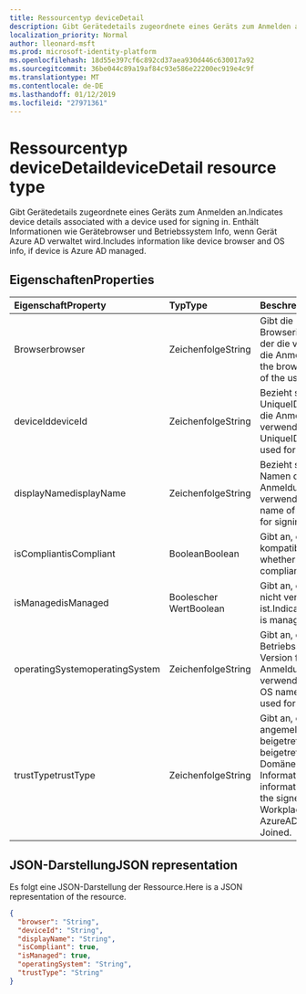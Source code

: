 ```yaml
---
title: Ressourcentyp deviceDetail
description: Gibt Gerätedetails zugeordnete eines Geräts zum Anmelden an. Enthält Informationen wie Gerätebrowser und Betriebssystem Info, wenn Gerät Azure AD verwaltet wird.
localization_priority: Normal
author: lleonard-msft
ms.prod: microsoft-identity-platform
ms.openlocfilehash: 18d55e397cf6c892cd37aea930d446c630017a92
ms.sourcegitcommit: 36be044c89a19af84c93e586e22200ec919e4c9f
ms.translationtype: MT
ms.contentlocale: de-DE
ms.lasthandoff: 01/12/2019
ms.locfileid: "27971361"
---
```

# <a name="devicedetail-resource-type"></a><span data-ttu-id="8acca-104">Ressourcentyp deviceDetail</span><span class="sxs-lookup"><span data-stu-id="8acca-104">deviceDetail resource type</span></span>
<span data-ttu-id="8acca-105">Gibt Gerätedetails zugeordnete eines Geräts zum Anmelden an.</span><span class="sxs-lookup"><span data-stu-id="8acca-105">Indicates device details associated with a device used for signing in.</span></span> <span data-ttu-id="8acca-106">Enthält Informationen wie Gerätebrowser und Betriebssystem Info, wenn Gerät Azure AD verwaltet wird.</span><span class="sxs-lookup"><span data-stu-id="8acca-106">Includes information like device browser and  OS info, if device is Azure AD managed.</span></span>



## <a name="properties"></a><span data-ttu-id="8acca-107">Eigenschaften</span><span class="sxs-lookup"><span data-stu-id="8acca-107">Properties</span></span>
| <span data-ttu-id="8acca-108">Eigenschaft</span><span class="sxs-lookup"><span data-stu-id="8acca-108">Property</span></span>     | <span data-ttu-id="8acca-109">Typ</span><span class="sxs-lookup"><span data-stu-id="8acca-109">Type</span></span>   |<span data-ttu-id="8acca-110">Beschreibung</span><span class="sxs-lookup"><span data-stu-id="8acca-110">Description</span></span>|
|:---------------|:--------|:----------|
|<span data-ttu-id="8acca-111">Browser</span><span class="sxs-lookup"><span data-stu-id="8acca-111">browser</span></span>|<span data-ttu-id="8acca-112">Zeichenfolge</span><span class="sxs-lookup"><span data-stu-id="8acca-112">String</span></span>|<span data-ttu-id="8acca-113">Gibt die Browserinformationen an der die verwendeten für die Anmeldung.</span><span class="sxs-lookup"><span data-stu-id="8acca-113">Indicates the browser information of the used for signing-in.</span></span>|
|<span data-ttu-id="8acca-114">deviceId</span><span class="sxs-lookup"><span data-stu-id="8acca-114">deviceId</span></span>|<span data-ttu-id="8acca-115">Zeichenfolge</span><span class="sxs-lookup"><span data-stu-id="8acca-115">String</span></span>|<span data-ttu-id="8acca-116">Bezieht sich auf die UniqueID des Geräts für die Anmeldung verwendet.</span><span class="sxs-lookup"><span data-stu-id="8acca-116">Refers to the UniqueID of the device used for signing-in.</span></span>|
|<span data-ttu-id="8acca-117">displayName</span><span class="sxs-lookup"><span data-stu-id="8acca-117">displayName</span></span>|<span data-ttu-id="8acca-118">Zeichenfolge</span><span class="sxs-lookup"><span data-stu-id="8acca-118">String</span></span>|<span data-ttu-id="8acca-119">Bezieht sich auf den Namen des Geräts für die Anmeldung verwendet.</span><span class="sxs-lookup"><span data-stu-id="8acca-119">Refers to the name of the device used for signing-in.</span></span>|
|<span data-ttu-id="8acca-120">isCompliant</span><span class="sxs-lookup"><span data-stu-id="8acca-120">isCompliant</span></span>|<span data-ttu-id="8acca-121">Boolean</span><span class="sxs-lookup"><span data-stu-id="8acca-121">Boolean</span></span>|<span data-ttu-id="8acca-122">Gibt an, ob das Gerät kompatibel ist.</span><span class="sxs-lookup"><span data-stu-id="8acca-122">Indicates whether the device is compliant or not.</span></span>|
|<span data-ttu-id="8acca-123">isManaged</span><span class="sxs-lookup"><span data-stu-id="8acca-123">isManaged</span></span>|<span data-ttu-id="8acca-124">Boolescher Wert</span><span class="sxs-lookup"><span data-stu-id="8acca-124">Boolean</span></span>|<span data-ttu-id="8acca-125">Gibt an, ob das Gerät oder nicht verwaltet ist.</span><span class="sxs-lookup"><span data-stu-id="8acca-125">Indicates if the device is managed or not.</span></span>|
|<span data-ttu-id="8acca-126">operatingSystem</span><span class="sxs-lookup"><span data-stu-id="8acca-126">operatingSystem</span></span>|<span data-ttu-id="8acca-127">Zeichenfolge</span><span class="sxs-lookup"><span data-stu-id="8acca-127">String</span></span>|<span data-ttu-id="8acca-128">Gibt an, der Name des Betriebssystems und die Version für die Anmeldung verwendet.</span><span class="sxs-lookup"><span data-stu-id="8acca-128">Indicates the OS name and version used for signing-in.</span></span>|
|<span data-ttu-id="8acca-129">trustType</span><span class="sxs-lookup"><span data-stu-id="8acca-129">trustType</span></span>|<span data-ttu-id="8acca-130">Zeichenfolge</span><span class="sxs-lookup"><span data-stu-id="8acca-130">String</span></span>|<span data-ttu-id="8acca-131">Gibt an, ob das Gerät angemeldet ist Jahrestag beigetreten AzureAD beigetreten ist, ist die Domäne eingebundener Informationen.</span><span class="sxs-lookup"><span data-stu-id="8acca-131">Indicates information on whether the signed-in device is Workplace Joined, AzureAD Joined, Domain Joined.</span></span> |

## <a name="json-representation"></a><span data-ttu-id="8acca-132">JSON-Darstellung</span><span class="sxs-lookup"><span data-stu-id="8acca-132">JSON representation</span></span>

<span data-ttu-id="8acca-133">Es folgt eine JSON-Darstellung der Ressource.</span><span class="sxs-lookup"><span data-stu-id="8acca-133">Here is a JSON representation of the resource.</span></span>

<!-- {
  "blockType": "resource",
  "optionalProperties": [

  ],
  "@odata.type": "microsoft.graph.deviceDetail"
}-->

```json
{
  "browser": "String",
  "deviceId": "String",
  "displayName": "String",
  "isCompliant": true,
  "isManaged": true,
  "operatingSystem": "String",
  "trustType": "String"
}

```

<!-- uuid: 8fcb5dbc-d5aa-4681-8e31-b001d5168d79
2015-10-25 14:57:30 UTC -->
<!-- {
  "type": "#page.annotation",
  "description": "deviceDetail resource",
  "keywords": "",
  "section": "documentation",
  "tocPath": ""
}-->
